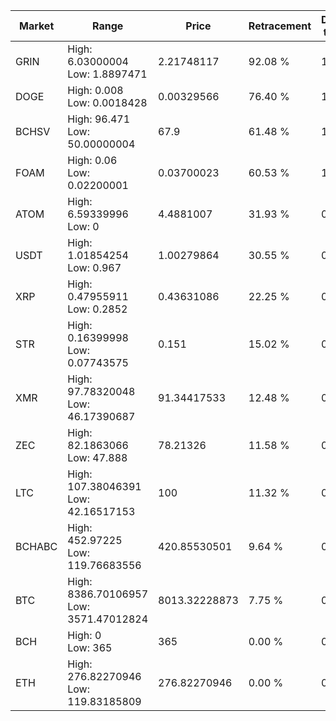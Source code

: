 | Market | Range | Price| Retracement | Doubles to 50% |
| --- | --- | --- | --- | --- |
| GRIN | High: 6.03000004<br />Low: 1.8897471 | 2.21748117 | 92.08 % | 1.79 |
| DOGE | High: 0.008<br />Low: 0.0018428 | 0.00329566 | 76.40 % | 1.49 |
| BCHSV | High: 96.471<br />Low: 50.00000004 | 67.9 | 61.48 % | 1.08 |
| FOAM | High: 0.06<br />Low: 0.02200001 | 0.03700023 | 60.53 % | 1.11 |
| ATOM | High: 6.59339996<br />Low: 0 | 4.4881007 | 31.93 % | 0.00 |
| USDT | High: 1.01854254<br />Low: 0.967 | 1.00279864 | 30.55 % | 0.00 |
| XRP | High: 0.47955911<br />Low: 0.2852 | 0.43631086 | 22.25 % | 0.00 |
| STR | High: 0.16399998<br />Low: 0.07743575 | 0.151 | 15.02 % | 0.00 |
| XMR | High: 97.78320048<br />Low: 46.17390687 | 91.34417533 | 12.48 % | 0.00 |
| ZEC | High: 82.1863066<br />Low: 47.888 | 78.21326 | 11.58 % | 0.00 |
| LTC | High: 107.38046391<br />Low: 42.16517153 | 100 | 11.32 % | 0.00 |
| BCHABC | High: 452.97225<br />Low: 119.76683556 | 420.85530501 | 9.64 % | 0.00 |
| BTC | High: 8386.70106957<br />Low: 3571.47012824 | 8013.32228873 | 7.75 % | 0.00 |
| BCH | High: 0<br />Low: 365 | 365 | 0.00 % | 0.00 |
| ETH | High: 276.82270946<br />Low: 119.83185809 | 276.82270946 | 0.00 % | 0.00 |
